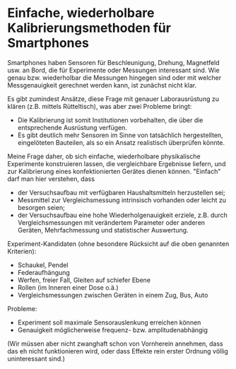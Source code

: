 # Einfache, wiederholbare Kalibrierungsmethoden für Smartphones

Smartphones haben Sensoren für Beschleunigung, Drehung, Magnetfeld usw. an Bord, die für Experimente oder Messungen interessant sind. Wie genau bzw. wiederholbar die Messungen hingegen sind oder mit welcher Messgenauigkeit gerechnet werden kann, ist zunächst nicht klar.

Es gibt zumindest Ansätze, diese Frage mit genauer Laborausrüstung zu klären (z.B. mittels Rütteltisch), was aber zwei Probleme bringt:
* Die Kalibrierung ist somit Institutionen vorbehalten, die über die entsprechende Ausrüstung verfügen.
* Es gibt deutlich mehr Sensoren im Sinne von tatsächlich hergestellten, eingelöteten Bauteilen, als so ein Ansatz realistisch überprüfen könnte.

Meine Frage daher, ob sich einfache, wiederholbare physikalische Experimente konstruieren lassen, die vergleichbare Ergebnisse liefern, und zur Kalibrierung eines konfektionierten Gerätes dienen können. "Einfach" darf man hier verstehen, dass
* der Versuchsaufbau mit verfügbaren Haushaltsmitteln herzustellen sei;
* Messmittel zur Vergleichsmessung intrinsisch vorhanden oder leicht zu besorgen seien;
* der Versuchsaufbau eine hohe Wiederholgenauigkeit erziele, z.B. durch Vergleichsmessungen mit verändertem Parameter oder anderen Geräten, Mehrfachmessung und statistischer Auswertung.

Experiment-Kandidaten (ohne besondere Rücksicht auf die oben genannten Kriterien):
* Schaukel, Pendel
* Federaufhängung
* Werfen, freier Fall, Gleiten auf schiefer Ebene
* Rollen (im Inneren einer Dose o.ä.)
* Vergleichsmessungen zwischen Geräten in einem Zug, Bus, Auto

Probleme:
* Experiment soll maximale Sensorauslenkung erreichen können
* Genauigkeit möglicherweise frequenz- bzw. amplitudenabhängig

(Wir müssen aber nicht zwanghaft schon von Vornherein annehmen, dass das eh nicht funktionieren wird, oder dass Effekte rein erster Ordnung völlig uninteressant sind.)
